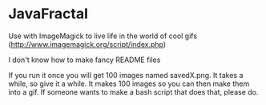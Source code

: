 # JavaFractal
Use with ImageMagick to live life in the world of cool gifs (http://www.imagemagick.org/script/index.php)

I don't know how to make fancy README files

If you run it once you will get 100 images named savedX.png. It takes a while, so give it a while. It makes 100 images so you can then make them into a gif. If someone wants to make a bash script that does that, please do.
